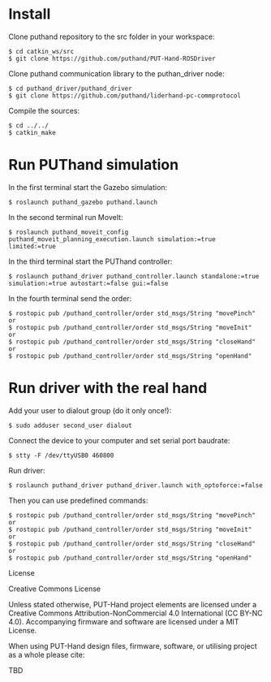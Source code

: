 # Install
Clone puthand repository to the src folder in your workspace:

    $ cd catkin_ws/src
    $ git clone https://github.com/puthand/PUT-Hand-ROSDriver

Clone puthand communication library to the puthan_driver node:

    $ cd puthand_driver/puthand_driver
    $ git clone https://github.com/puthand/liderhand-pc-commprotocol

Compile the sources:

    $ cd ../../
    $ catkin_make
    
# Run PUThand simulation

In the first terminal start the Gazebo simulation:

    $ roslaunch puthand_gazebo puthand.launch
    
In the second terminal run MoveIt:

    $ roslaunch puthand_moveit_config puthand_moveit_planning_execution.launch simulation:=true limited:=true
    
In the third terminal start the PUThand controller:

    $ roslaunch puthand_driver puthand_controller.launch standalone:=true simulation:=true autostart:=false gui:=false
    
In the fourth terminal send the order:

    $ rostopic pub /puthand_controller/order std_msgs/String "movePinch"
    or
    $ rostopic pub /puthand_controller/order std_msgs/String "moveInit"
    or 
    $ rostopic pub /puthand_controller/order std_msgs/String "closeHand"
    or 
    $ rostopic pub /puthand_controller/order std_msgs/String "openHand"
    
# Run driver with the real hand

Add your user to dialout group (do it only once!):

    $ sudo adduser second_user dialout
    
Connect the device to your computer and set serial port baudrate:

    $ stty -F /dev/ttyUSB0 460800
    
Run driver:

    $ roslaunch puthand_driver puthand_driver.launch with_optoforce:=false
    
Then you can use predefined commands:

    $ rostopic pub /puthand_controller/order std_msgs/String "movePinch"
    or
    $ rostopic pub /puthand_controller/order std_msgs/String "moveInit"
    or 
    $ rostopic pub /puthand_controller/order std_msgs/String "closeHand"
    or 
    $ rostopic pub /puthand_controller/order std_msgs/String "openHand"

     

License

Creative Commons License

Unless stated otherwise, PUT-Hand project elements are licensed under a Creative Commons Attribution-NonCommercial 4.0 International (CC BY-NC 4.0). Accompanying firmware and software are licensed under a MIT License.

When using PUT-Hand design files, firmware, software, or utilising project as a whole please cite:

TBD
